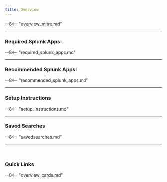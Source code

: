 ```yaml
---
title: Overview
---
```


--8<-- "overview_mitre.md"


---



### Required Splunk Apps:
--8<-- "required_splunk_apps.md"



---



### Recommended Splunk Apps:
--8<-- "recommended_splunk_apps.md"


---



### Setup Instructions
--8<-- "setup_instructions.md"

---



### Saved Searches
--8<-- "savedsearches.md"



---


&nbsp;

### Quick Links

--8<-- "overview_cards.md"
